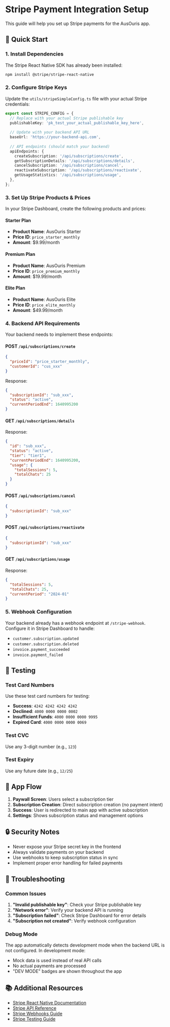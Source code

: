 # Stripe Payment Integration Setup

This guide will help you set up Stripe payments for the AusOuris app.

## 🚀 Quick Start

### 1. Install Dependencies
The Stripe React Native SDK has already been installed:
```bash
npm install @stripe/stripe-react-native
```

### 2. Configure Stripe Keys

Update the `utils/stripeSimpleConfig.ts` file with your actual Stripe credentials:

```typescript
export const STRIPE_CONFIG = {
  // Replace with your actual Stripe publishable key
  publishableKey: 'pk_test_your_actual_publishable_key_here',
  
  // Update with your backend API URL
  baseUrl: 'https://your-backend-api.com',
  
  // API endpoints (should match your backend)
  apiEndpoints: {
    createSubscription: '/api/subscriptions/create',
    getSubscriptionDetails: '/api/subscriptions/details',
    cancelSubscription: '/api/subscriptions/cancel',
    reactivateSubscription: '/api/subscriptions/reactivate',
    getUsageStatistics: '/api/subscriptions/usage',
  },
};
```

### 3. Set Up Stripe Products & Prices

In your Stripe Dashboard, create the following products and prices:

#### Starter Plan
- **Product Name**: AusOuris Starter
- **Price ID**: `price_starter_monthly`
- **Amount**: $9.99/month

#### Premium Plan
- **Product Name**: AusOuris Premium
- **Price ID**: `price_premium_monthly`
- **Amount**: $19.99/month

#### Elite Plan
- **Product Name**: AusOuris Elite
- **Price ID**: `price_elite_monthly`
- **Amount**: $49.99/month

### 4. Backend API Requirements

Your backend needs to implement these endpoints:

#### POST `/api/subscriptions/create`
```json
{
  "priceId": "price_starter_monthly",
  "customerId": "cus_xxx"
}
```

Response:
```json
{
  "subscriptionId": "sub_xxx",
  "status": "active",
  "currentPeriodEnd": 1640995200
}
```

#### GET `/api/subscriptions/details`
Response:
```json
{
  "id": "sub_xxx",
  "status": "active",
  "tier": "tier1",
  "currentPeriodEnd": 1640995200,
  "usage": {
    "totalSessions": 5,
    "totalChats": 25
  }
}
```

#### POST `/api/subscriptions/cancel`
```json
{
  "subscriptionId": "sub_xxx"
}
```

#### POST `/api/subscriptions/reactivate`
```json
{
  "subscriptionId": "sub_xxx"
}
```

#### GET `/api/subscriptions/usage`
Response:
```json
{
  "totalSessions": 5,
  "totalChats": 25,
  "currentPeriod": "2024-01"
}
```

### 5. Webhook Configuration

Your backend already has a webhook endpoint at `/stripe-webhook`. Configure it in Stripe Dashboard to handle:

- `customer.subscription.updated`
- `customer.subscription.deleted`
- `invoice.payment_succeeded`
- `invoice.payment_failed`

## 🔧 Testing

### Test Card Numbers
Use these test card numbers for testing:

- **Success**: `4242 4242 4242 4242`
- **Declined**: `4000 0000 0000 0002`
- **Insufficient Funds**: `4000 0000 0000 9995`
- **Expired Card**: `4000 0000 0000 0069`

### Test CVC
Use any 3-digit number (e.g., `123`)

### Test Expiry
Use any future date (e.g., `12/25`)

## 📱 App Flow

1. **Paywall Screen**: Users select a subscription tier
2. **Subscription Creation**: Direct subscription creation (no payment intent)
3. **Success**: User is redirected to main app with active subscription
4. **Settings**: Shows subscription status and management options

## 🔒 Security Notes

- Never expose your Stripe secret key in the frontend
- Always validate payments on your backend
- Use webhooks to keep subscription status in sync
- Implement proper error handling for failed payments

## 🐛 Troubleshooting

### Common Issues

1. **"Invalid publishable key"**: Check your Stripe publishable key
2. **"Network error"**: Verify your backend API is running
3. **"Subscription failed"**: Check Stripe Dashboard for error details
4. **"Subscription not created"**: Verify webhook configuration

### Debug Mode

The app automatically detects development mode when the backend URL is not configured. In development mode:
- Mock data is used instead of real API calls
- No actual payments are processed
- "DEV MODE" badges are shown throughout the app

## 📚 Additional Resources

- [Stripe React Native Documentation](https://stripe.com/docs/stripe-react-native)
- [Stripe API Reference](https://stripe.com/docs/api)
- [Stripe Webhooks Guide](https://stripe.com/docs/webhooks)
- [Stripe Testing Guide](https://stripe.com/docs/testing) 